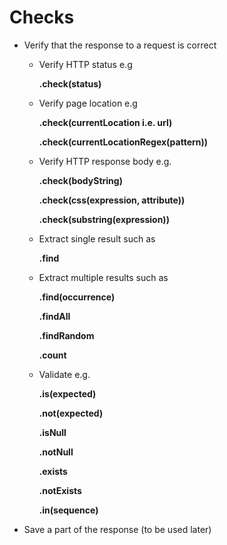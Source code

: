 # Checks

- Verify that the response to a request is correct

  - Verify HTTP status e.g

    **.check(status)**

  - Verify page location e.g

    **.check(currentLocation i.e. url)**

    **.check(currentLocationRegex(pattern))**

  - Verify HTTP response body e.g.

    **.check(bodyString)**

    **.check(css(expression, attribute))**

    **.check(substring(expression))**

  - Extract single result such as

    **.find**

  - Extract multiple results such as

    **.find(occurrence)**

    **.findAll**

    **.findRandom**

    **.count**

  - Validate e.g.

    **.is(expected)**

    **.not(expected)**

    **.isNull**

    **.notNull**

    **.exists**

    **.notExists**

    **.in(sequence)**

- Save a part of the response (to be used later)